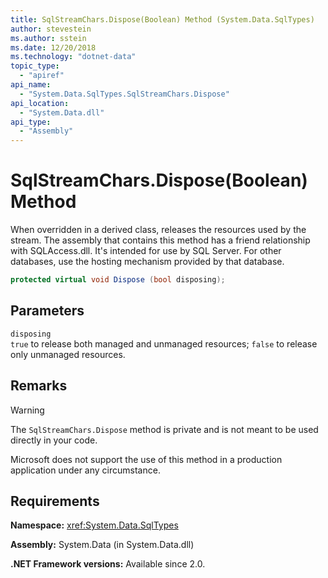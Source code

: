 ```yaml
---
title: SqlStreamChars.Dispose(Boolean) Method (System.Data.SqlTypes)
author: stevestein
ms.author: sstein
ms.date: 12/20/2018
ms.technology: "dotnet-data"
topic_type:
  - "apiref"
api_name:
  - "System.Data.SqlTypes.SqlStreamChars.Dispose"
api_location:
  - "System.Data.dll"
api_type:
  - "Assembly"
---
```

# SqlStreamChars.Dispose(Boolean) Method

When overridden in a derived class, releases the resources used by the stream. The assembly that contains this method has a friend relationship with SQLAccess.dll. It's intended for use by SQL Server. For other databases, use the hosting mechanism provided by that database.

```csharp
protected virtual void Dispose (bool disposing);
```

## Parameters

`disposing`\
`true` to release both managed and unmanaged resources; `false` to release only unmanaged resources.

## Remarks

> [!WARNING]
> The `SqlStreamChars.Dispose` method is private and is not meant to be used directly in your code.
>
> Microsoft does not support the use of this method in a production application under any circumstance.

## Requirements

**Namespace:** <xref:System.Data.SqlTypes>

**Assembly:** System.Data (in System.Data.dll)

**.NET Framework versions:** Available since 2.0.
